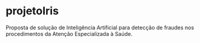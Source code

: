 # projetoIris
Proposta de solução de Inteligência Artificial para detecção de fraudes nos procedimentos da Atenção Especializada à Saúde.
